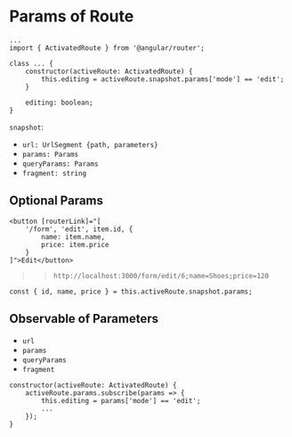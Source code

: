 # Params of Route

```
...
import { ActivatedRoute } from '@angular/router';

class ... {
	constructor(activeRoute: ActivatedRoute) {
		this.editing = activeRoute.snapshot.params['mode'] == 'edit';
	}

	editing: boolean;
}
```

`snapshot`:

* `url: UrlSegment {path, parameters}`
* `params: Params`
* `queryParams: Params`
* `fragment: string`

## Optional Params

```
<button [routerLink]="[
	'/form', 'edit', item.id, {
		name: item.name,
		price: item.price
	}
]">Edit</button>
```

>> `http://localhost:3000/form/edit/6;name=Shoes;price=120`

```
const { id, name, price } = this.activeRoute.snapshot.params;
```

## Observable of Parameters

* `url`
* `params`
* `queryParams`
* `fragment`

```
constructor(activeRoute: ActivatedRoute) {
	activeRoute.params.subscribe(params => {
		this.editing = params['mode'] == 'edit';
		...
	});
}
```
